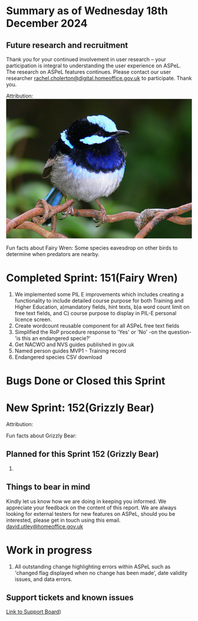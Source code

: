 # Summary as of Wednesday 18th December 2024



## Future research and recruitment 

Thank you for your continued involvement in user research – your participation is integral to understanding the user experience on ASPeL. The research on ASPeL features continues. Please contact our user researcher rachel.cholerton@digital.homeoffice.gov.uk to participate. Thank you.  
 










Attribution:
![[User:Jaganath, CC BY-SA 3.0 <http://creativecommons.org/licenses/by-sa/3.0/>, via Wikimedia Commons](https://commons.wikimedia.org/wiki/Category:CC-BY-SA-3.0-migrated)](FairyWren.jpg)







Fun facts about Fairy Wren:
Some species eavesdrop on other birds to determine when predators are nearby.





# Completed Sprint: 151(Fairy Wren)

1) We implemented some PIL E improvements which includes creating a functionality to include detailed course purpose for both Training and Higher   Education, a)mandatory fields, hint texts, b)a word count limit on free text fields, and C) course purpose to display in PIL-E personal licence screen.
2) Create wordcount reusable component for all ASPeL free text fields 
3) Simplified the RoP procedure response to 'Yes' or 'No' -on the question-'is this an endangered specie?'
4) Get NACWO and NVS guides published in gov.uk
5) Named person guides MVP1 - Training record
6) Endangered species CSV download
   


   

# Bugs Done or Closed this Sprint

 




# New Sprint: 152(Grizzly Bear)








Attribution:





Fun facts about Grizzly Bear:





## Planned for this Sprint 152 (Grizzly Bear)

1)

   


   

## Things to bear in mind
Kindly let us know how we are doing in keeping you informed. We appreciate your feedback on the content of this report. 
We are always looking for external testers for new features on ASPeL, should you be interested, please get in touch using this email. david.utley@homeoffice.gov.uk

# Work in progress
1) All outstanding change highlighting errors within ASPeL such as 'changed flag displayed when no change has been made', date validity issues, and data errors. 
  

   
 
   
## Support tickets and known issues
[Link to Support Board](https://collaboration.homeoffice.gov.uk/jira/secure/RapidBoard.jspa?rapidView=1717))





  
